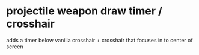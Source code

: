 # projectile weapon draw timer / crosshair

adds a timer below vanilla crosshair + crosshair that focuses in to center of screen
